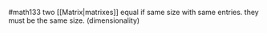 #math133 
two [[Matrix|matrixes]] equal if same size with same entries. they must be the same size. (dimensionality)